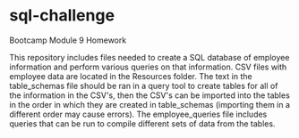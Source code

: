 # sql-challenge
Bootcamp Module 9 Homework

This repository includes files needed to create a SQL database of employee information and perform various queries on that information. CSV files with 
employee data are located in the Resources folder. The text in the table_schemas file should be ran in a query tool to create tables for all of the
information in the CSV's, then the CSV's can be imported into the tables in the order in which they are created in table_schemas (importing them
in a different order may cause errors). The employee_queries file includes queries that can be run to compile different sets of data from the tables.
